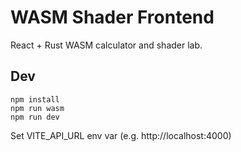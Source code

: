 # WASM Shader Frontend

React + Rust WASM calculator and shader lab.

## Dev
```
npm install
npm run wasm
npm run dev
```
Set VITE_API_URL env var (e.g. http://localhost:4000)
